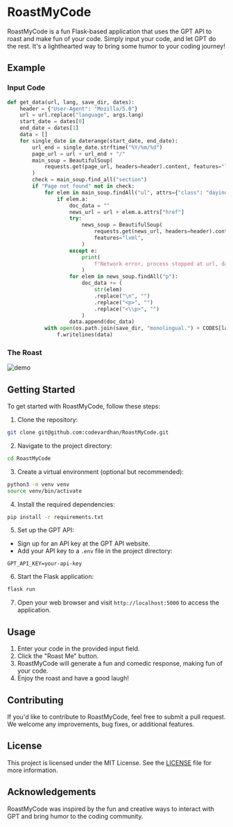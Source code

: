 # RoastMyCode

RoastMyCode is a fun Flask-based application that uses the GPT API to roast and make fun of your code. Simply input your code, and let GPT do the rest. It's a lighthearted way to bring some humor to your coding journey!

## Example

### Input Code

```python
def get_data(url, lang, save_dir, dates):
    header = {"User-Agent": "Mozilla/5.0"}
    url = url.replace("language", args.lang)
    start_date = dates[0]
    end_date = dates[1]
    data = []
    for single_date in daterange(start_date, end_date):
        url_end = single_date.strftime("%Y/%m/%d")
        page_url = url + url_end + "/"
        main_soup = BeautifulSoup(
            requests.get(page_url, headers=header).content, features="lxml"
        )
        check = main_soup.find_all("section")
        if "Page not found" not in check:
            for elem in main_soup.findAll("ul", attrs={"class": "dayindexTitles"}):
                if elem.a:
                    doc_data = ""
                    news_url = url + elem.a.attrs["href"]
                    try:
                        news_soup = BeautifulSoup(
                            requests.get(news_url, headers=header).content,
                            features="lxml",
                        )
                    except e:
                        print(
                            f"Network error, process stopped at url, date: {news_url}, {single_date}"
                        )
                    for elem in news_soup.findAll("p"):
                        doc_data += (
                            str(elem)
                            .replace("\n", "")
                            .replace("<p>", "")
                            .replace("<\\p>", "")
                        )
                    data.append(doc_data)
            with open(os.path.join(save_dir, "monolingual.") + CODES[lang], "w") as f:
                f.writelines(data)
```

### The Roast

![demo](https://github.com/codevardhan/RoastMyCode/assets/52796014/8f84b624-38c1-42f1-a27e-c7df2d57c77d)

## Getting Started

To get started with RoastMyCode, follow these steps:

1. Clone the repository:

```bash
git clone git@github.com:codevardhan/RoastMyCode.git
```


2. Navigate to the project directory:

```bash
cd RoastMyCode
```

3. Create a virtual environment (optional but recommended):

```bash
python3 -m venv venv
source venv/bin/activate
```

4. Install the required dependencies:

```bash
pip install -r requirements.txt
```

5. Set up the GPT API:

- Sign up for an API key at the GPT API website.
- Add your API key to a `.env` file in the project directory:

```
GPT_API_KEY=your-api-key
```

6. Start the Flask application:
```bash
flask run
```

7. Open your web browser and visit `http://localhost:5000` to access the application.

## Usage

1. Enter your code in the provided input field.
2. Click the "Roast Me" button.
3. RoastMyCode will generate a fun and comedic response, making fun of your code.
4. Enjoy the roast and have a good laugh!

## Contributing

If you'd like to contribute to RoastMyCode, feel free to submit a pull request. We welcome any improvements, bug fixes, or additional features.

## License

This project is licensed under the MIT License. See the [LICENSE](LICENSE) file for more information.

## Acknowledgements

RoastMyCode was inspired by the fun and creative ways to interact with GPT and bring humor to the coding community.
